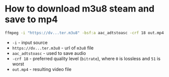# How to download m3u8 steam and save to mp4

```bash
ffmpeg -i "https://dv...ter.m3u8" -bsf:a aac_adtstoasc -crf 18 out.mp4
```

- `-i` - input source
- `https://dv...ter.m3u8` - url of `m3u8` file
- `aac_adtstoasc` - used to save audio
- `-crf 18` - preferred quality level (`bitrate`), where `0` is lossless and `51` is worst
- `out.mp4` - resulting video file


